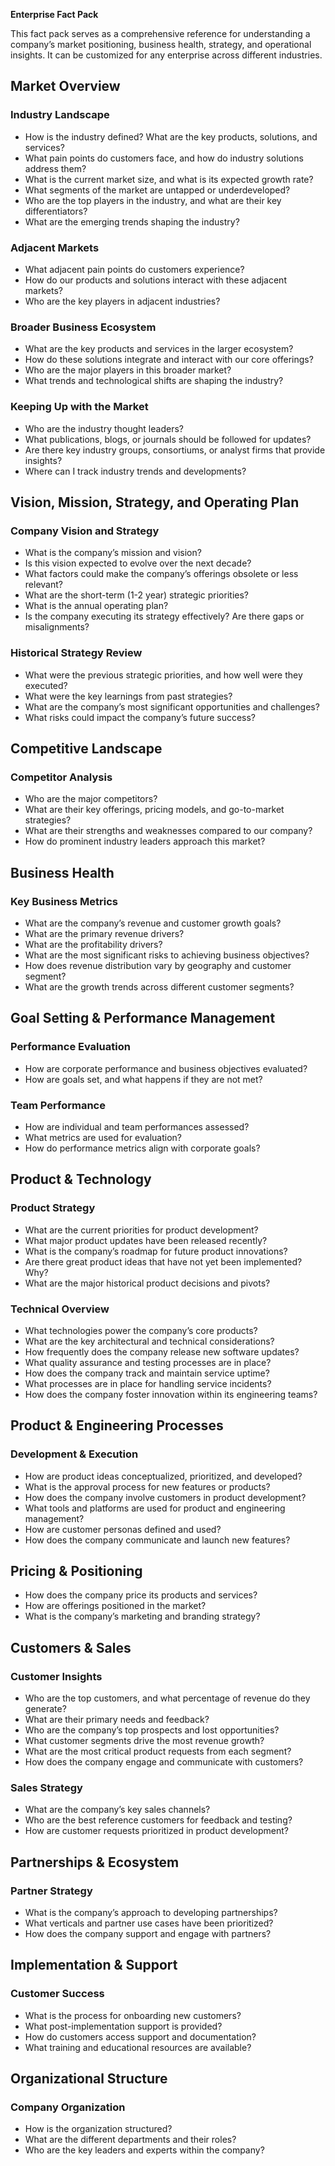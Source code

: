 **Enterprise Fact Pack**

This fact pack serves as a comprehensive reference for understanding a company’s market positioning, business health, strategy, and operational insights. It can be customized for any enterprise across different industries.

## Market Overview

### Industry Landscape

- How is the industry defined? What are the key products, solutions, and services?
- What pain points do customers face, and how do industry solutions address them?
- What is the current market size, and what is its expected growth rate?
- What segments of the market are untapped or underdeveloped?
- Who are the top players in the industry, and what are their key differentiators?
- What are the emerging trends shaping the industry?

### Adjacent Markets

- What adjacent pain points do customers experience?
- How do our products and solutions interact with these adjacent markets?
- Who are the key players in adjacent industries?

### Broader Business Ecosystem

- What are the key products and services in the larger ecosystem?
- How do these solutions integrate and interact with our core offerings?
- Who are the major players in this broader market?
- What trends and technological shifts are shaping the industry?

### Keeping Up with the Market

- Who are the industry thought leaders?
- What publications, blogs, or journals should be followed for updates?
- Are there key industry groups, consortiums, or analyst firms that provide insights?
- Where can I track industry trends and developments?

## Vision, Mission, Strategy, and Operating Plan

### Company Vision and Strategy

- What is the company’s mission and vision?
- Is this vision expected to evolve over the next decade?
- What factors could make the company’s offerings obsolete or less relevant?
- What are the short-term (1-2 year) strategic priorities?
- What is the annual operating plan?
- Is the company executing its strategy effectively? Are there gaps or misalignments?

### Historical Strategy Review

- What were the previous strategic priorities, and how well were they executed?
- What were the key learnings from past strategies?
- What are the company’s most significant opportunities and challenges?
- What risks could impact the company’s future success?

## Competitive Landscape

### Competitor Analysis

- Who are the major competitors?
- What are their key offerings, pricing models, and go-to-market strategies?
- What are their strengths and weaknesses compared to our company?
- How do prominent industry leaders approach this market?

## Business Health

### Key Business Metrics

- What are the company’s revenue and customer growth goals?
- What are the primary revenue drivers?
- What are the profitability drivers?
- What are the most significant risks to achieving business objectives?
- How does revenue distribution vary by geography and customer segment?
- What are the growth trends across different customer segments?

## Goal Setting & Performance Management

### Performance Evaluation

- How are corporate performance and business objectives evaluated?
- How are goals set, and what happens if they are not met?

### Team Performance

- How are individual and team performances assessed?
- What metrics are used for evaluation?
- How do performance metrics align with corporate goals?

## Product & Technology

### Product Strategy

- What are the current priorities for product development?
- What major product updates have been released recently?
- What is the company’s roadmap for future product innovations?
- Are there great product ideas that have not yet been implemented? Why?
- What are the major historical product decisions and pivots?

### Technical Overview

- What technologies power the company’s core products?
- What are the key architectural and technical considerations?
- How frequently does the company release new software updates?
- What quality assurance and testing processes are in place?
- How does the company track and maintain service uptime?
- What processes are in place for handling service incidents?
- How does the company foster innovation within its engineering teams?

## Product & Engineering Processes

### Development & Execution

- How are product ideas conceptualized, prioritized, and developed?
- What is the approval process for new features or products?
- How does the company involve customers in product development?
- What tools and platforms are used for product and engineering management?
- How are customer personas defined and used?
- How does the company communicate and launch new features?

## Pricing & Positioning

- How does the company price its products and services?
- How are offerings positioned in the market?
- What is the company’s marketing and branding strategy?

## Customers & Sales

### Customer Insights

- Who are the top customers, and what percentage of revenue do they generate?
- What are their primary needs and feedback?
- Who are the company’s top prospects and lost opportunities?
- What customer segments drive the most revenue growth?
- What are the most critical product requests from each segment?
- How does the company engage and communicate with customers?

### Sales Strategy

- What are the company’s key sales channels?
- Who are the best reference customers for feedback and testing?
- How are customer requests prioritized in product development?

## Partnerships & Ecosystem

### Partner Strategy

- What is the company’s approach to developing partnerships?
- What verticals and partner use cases have been prioritized?
- How does the company support and engage with partners?

## Implementation & Support

### Customer Success

- What is the process for onboarding new customers?
- What post-implementation support is provided?
- How do customers access support and documentation?
- What training and educational resources are available?

## Organizational Structure

### Company Organization

- How is the organization structured?
- What are the different departments and their roles?
- Who are the key leaders and experts within the company?
